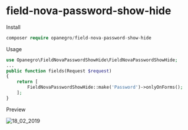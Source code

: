 # field-nova-password-show-hide
Install
```php
composer require opanegro/field-nova-password-show-hide
```

Usage
```php
use Opanegro\FieldNovaPasswordShowHide\FieldNovaPasswordShowHide;
...
public function fields(Request $request)
{
    return [
        FieldNovaPasswordShowHide::make('Password')->onlyOnForms();
    ];
}
```

Preview

![18_02_2019](https://thumbs.gfycat.com/DrearyImperturbableDachshund-size_restricted.gif)

